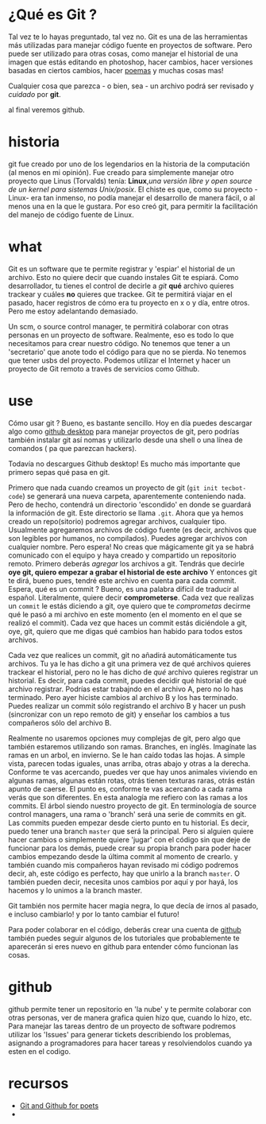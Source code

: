 # ¿Qué es Git ?

Tal vez te lo hayas preguntado, tal vez no. Git es una de las herramientas
más utilizadas para manejar código fuente en proyectos de software. Pero
puede ser utilizado para otras cosas, como manejar el historial de una 
imagen que estás editando en photoshop, hacer cambios, hacer versiones
basadas en ciertos cambios, hacer [poemas](https://youtu.be/BCQHnlnPusY)
y muchas cosas mas!

Cualquier cosa que parezca - o bien, sea - un archivo podrá ser revisado 
y *cuidado* por **git**.

al final veremos github.

# historia
git fue creado por uno de los legendarios en la historia de la computación
(al menos en mi opinión). Fue creado para simplemente manejar otro proyecto
que Linus (Torvalds) tenía: **Linux**,*una versión libre y open source de un
kernel para sistemas Unix/posix*. El chiste es que, como su proyecto -Linux-
era tan inmenso, no podía manejar el desarrollo de manera fácil, o al menos 
una en la que le gustara. Por eso creó git, para permitir la facilitación del
manejo de código fuente de Linux.

# what

Git es un software que te permite registrar y 'espiar' el historial de un archivo.
Esto no quiere decir que cuando instales Git te espiará. Como desarrollador, tu
tienes el control de decirle a *git* **qué** archivo quieres trackear y cuáles **no**
quieres que trackee. Git te permitirá viajar en el pasado, hacer registros de 
cómo era tu proyecto en x o y día, entre otros. Pero me estoy adelantando demasiado.

Un scm, o source control manager, te permitirá colaborar con otras personas en un
proyecto de software. Realmente, eso es todo lo que necesitamos para crear nuestro
código. No tenemos que tener a un 'secretario' que anote todo el código para que 
no se pierda. No tenemos que tener usbs del proyecto. Podemos utilizar el Internet
y hacer un proyecto de Git remoto a través de servicios como Github.

# use

Cómo usar git ? Bueno, es bastante sencillo. Hoy en día puedes descargar algo como
[github desktop](https://desktop.github.com/) para manejar proyectos de git, pero podrías
también instalar git así nomas y utilizarlo desde una shell o una línea de comandos
( pa que parezcan hackers).

Todavía no descargues Github desktop! Es mucho más importante que primero sepas
qué pasa en git.

Primero que nada cuando creamos un proyecto de git (`git init tecbot-code`) se generará
una nueva carpeta, aparentemente conteniendo nada. Pero de hecho, contendrá un
directorio 'escondido' en donde se guardará la información de git. Este directorio se
llama `.git`. Ahora que ya hemos creado un repo(sitorio) podremos agregar archivos,
cualquier tipo. Usualmente agregaremos archivos de código fuente (es decir, archivos
que son legibles por humanos, no compilados). Puedes agregar archivos con cualquier
nombre. Pero espera! No creas que mágicamente git ya se habrá comunicado con el equipo
y haya creado y compartido un repositorio remoto. Primero deberás *agregar* los archivos
a git. Tendrás que decirle **oye git, quiero empezar a grabar el historial de este archivo**
Y entonces git te dirá, bueno pues, tendré este archivo en cuenta para cada commit.
Espera, qué es un commit ? Bueno, es una palabra difícil de traducir al español. Literalmente,
quiere decir **comprometerse**. Cada vez que realizas un `commit` le estás diciendo a 
git, oye quiero que te *comprometas* decirme qué le pasó a mi archivo en este momento (en el
momento en el que se realizó el commit). Cada vez que haces un commit estás diciéndole a git,
oye, git, quiero que me digas qué cambios han habido para todos estos archivos.

Cada vez que realices un commit, git no añadirá automáticamente tus archivos. Tu ya le has
dicho a git una primera vez de qué archivos quieres trackear el historial, pero no le has
dicho de *qué* archivo quieres registrar un historial. Es decir, para cada commit, puedes
decidir qué historial de qué archivo registrar. Podrías estar trabajndo en el archivo A,
pero no lo has terminado. Pero ayer hiciste cambios al archivo B y los has terminado. Puedes
realizar un commit sólo registrando el archivo B y hacer un push (sincronizar con un repo
remoto de git) y enseñar los cambios a tus compañeros sólo del archivo B.

Realmente no usaremos opciones muy complejas de git, pero algo que también estaremos utilizando son
ramas. Branches, en inglés. Imagínate las ramas en un arbol, en invierno. Se le han caído todas
las hojas. A simple vista, parecen todas iguales, unas arriba, otras abajo y otras a la derecha.
Conforme te vas acercando, puedes ver que hay unos animales viviendo en algunas ramas, algunas
están rotas, otrás tienen texturas raras, otrás están apunto de caerse. El punto es, conforme te 
vas acercando a cada rama verás que son diferentes. En esta analogía me refiero con las ramas 
a los commits. El árbol siendo nuestro proyecto de git. En terminología de source control
managers, una rama o 'branch' será una serie de commits en git. Las commits pueden empezar desde
cierto punto en tu historial. Es decir, puedo tener una branch `master` que será la principal. Pero
si alguien quiere hacer cambios o simplemente quiere 'jugar' con el código sin que deje de funcionar
para los demás, puede crear su propia branch para poder hacer cambios empezando desde la última
commit al momento de crearlo. y también cuando mis compañeros hayan revisado mi código podremos
decir, ah, este código es perfecto, hay que unirlo a la branch `master`. O también pueden decir,
necesita unos cambios por aquí y por hayá, los hacemos y lo unimos a la branch master.

Git también nos permite hacer magia negra, lo que decía de irnos al pasado, e incluso cambiarlo! y 
por lo tanto cambiar el futuro! 

Para poder colaborar en el código, deberás crear una cuenta de [github](https://github.com) también
puedes seguir algunos de los tutoriales que probablemente te aparecerán si eres nuevo en github
para entender cómo funcionan las cosas.

# github
github permite tener un repositorio en 'la nube' y te permite colaborar con otras personas,
ver de manera grafica quien hizo que, cuando lo hizo, etc. Para manejar las tareas dentro de un
proyecto de software podremos utilizar los 'Issues' para generar tickets describiendo los problemas,
asignando a programadores para hacer tareas y resolviendolos cuando ya esten en el codigo.

# recursos
- [Git and Github for poets](https://thecodingtrain.com/beginners/git-and-github/)
- 

